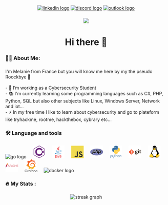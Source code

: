 <div align="center">
  <img height="150" src=""  />
</div>

###
<div align="center">
 <a href="https://www.linkedin.com/in/m%C3%A9lanie-marmande-86935922a/"> <img src="https://img.shields.io/static62da68eb62b1e5f175f7d1f0191dd89a653d7908feb22d37d4a0ab07365d6791/68747470733a2f2f6d656469612e67697068792e636f6d2f6d656469612f4d3967624264396e6244724f5475314d71782f67697068792e676966/v1?message=LinkedIn&logo=linkedin&label=&color=0077B5&logoColor=white&labelColor=&style=for-the-badge" height="25" alt="linkedin logo"  /></a>
<a href="https://discord.com/channels/@Roockbye"><img src="https://img.shields.io/static/v1?message=Discord&logo=discord&label=&color=7289DA&logoColor=white&labelColor=&style=for-the-badge" height="25" alt="discord logo"  /></a>
<a href="mailto:melanie.marmande@ynov.com"><img src="https://img.shields.io/static/v1?message=Outlook&logo=outlook&label=&color=D14836&logoColor=white&labelColor=&style=for-the-badge" height="25" alt="outlook logo"  /></a>
</div>

###

<div align="center">
  <img src="https://profile-counter.glitch.me/Roockbye/count.svg?"  />
</div>

###

<h1 align="center">Hi there 👋</h1>

###

<h3 align="left">👩‍💻  About Me:</h3>

###

<p align="left">I'm Melanie from France but you will know me here by my the pseudo Roockbye 🎸<br><br>- 🔭 I’m working as a Cybersecurity Student<br>- 📚 I'm currently learning some programming languages such as C#, PHP, Python, SQL but also other subjects like Linux, Windows Server, Network and iot...<br>- ⚡ In my free time I like to learn about cybersecurity and go to plateform like tryhackme, rootme, hackthebox, cybrary etc...</p>

###

<h3 align="left">🛠 Language and tools</h3>

###

<div align="left">
  <img src="https://cdn.jsdelivr.net/gh/devicons/devicon/icons/go/go-original-wordmark.svg" height="40" alt="go logo"  />
  <img width="12" />
  <img src="https://github.com/devicons/devicon/blob/v2.15.1/icons/csharp/csharp-line.svg" height="40" alt="C# logo"  />
  <img width="12" />
  <img src="https://github.com/devicons/devicon/blob/v2.15.1/icons/java/java-original-wordmark.svg" height="40" alt="Java logo"  />
  <img width="12" />
  <img src="https://github.com/devicons/devicon/blob/v2.15.1/icons/javascript/javascript-original.svg" height="40" alt="Javascript logo"  />
  <img width="12" />
  <img src="https://github.com/devicons/devicon/blob/v2.15.1/icons/php/php-original.svg" height="40" alt="PHP logo"  />
  <img width="12" />
  <img src="https://github.com/devicons/devicon/blob/v2.15.1/icons/python/python-original-wordmark.svg" height="40" alt="Python logo"  />
  <img width="12" />
  <img src="https://github.com/devicons/devicon/blob/v2.15.1/icons/git/git-original-wordmark.svg" height="40" alt="Git logo"  />
  <img width="12" />
  <img src="https://github.com/devicons/devicon/blob/v2.15.1/icons/linux/linux-original.svg" height="40" alt="Linux logo"  />
  <img width="12" />
  <img src="https://github.com/devicons/devicon/blob/v2.15.1/icons/apache/apache-original-wordmark.svg" height="40" alt="apache logo"  />
  <img width="12" />
  <img src="https://github.com/devicons/devicon/blob/v2.15.1/icons/grafana/grafana-original-wordmark.svg" height="40" alt="grafana logo"  />
  <img width="12" />
  <img src="https://cdn.jsdelivr.net/gh/devicons/devicon/icons/docker/docker-plain-wordmark.svg" height="40" alt="docker logo"  />
  
</div>

###

<h3 align="left">🔥   My Stats :</h3>

###

<div align="center">
  <img src="https://streak-stats.demolab.com?user=Roockbye&locale=en&mode=daily&theme=dark&hide_border=false&border_radius=5&order=3" height="220" alt="streak graph"  />
</div>

###

